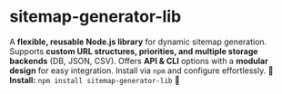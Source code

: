 # sitemap-generator-lib
A **flexible, reusable Node.js library** for dynamic sitemap generation. Supports **custom URL structures, priorities, and multiple storage backends** (DB, JSON, CSV). Offers **API &amp; CLI** options with a **modular design** for easy integration. Install via `npm` and configure effortlessly.    🔗 **Install:** `npm install sitemap-generator-lib` 🚀
